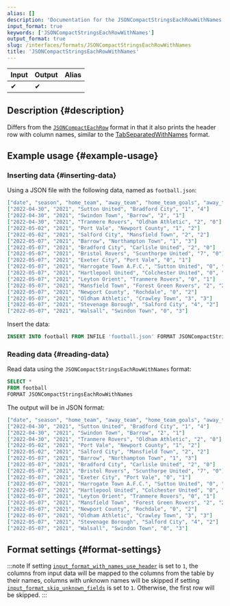 ```yaml
---
alias: []
description: 'Documentation for the JSONCompactStringsEachRowWithNames format'
input_format: true
keywords: ['JSONCompactStringsEachRowWithNames']
output_format: true
slug: /interfaces/formats/JSONCompactStringsEachRowWithNames
title: 'JSONCompactStringsEachRowWithNames'
---
```


| Input | Output | Alias |
|-------|--------|-------|
| ✔     | ✔      |       |

## Description {#description}

Differs from the [`JSONCompactEachRow`](./JSONCompactEachRow.md) format in that it also prints the header row with column names, similar to the [TabSeparatedWithNames](../TabSeparated/TabSeparatedWithNames.md) format.

## Example usage {#example-usage}

### Inserting data {#inserting-data}

Using a JSON file with the following data, named as `football.json`:

```json
["date", "season", "home_team", "away_team", "home_team_goals", "away_team_goals"]
["2022-04-30", "2021", "Sutton United", "Bradford City", "1", "4"]
["2022-04-30", "2021", "Swindon Town", "Barrow", "2", "1"]
["2022-04-30", "2021", "Tranmere Rovers", "Oldham Athletic", "2", "0"]
["2022-05-02", "2021", "Port Vale", "Newport County", "1", "2"]
["2022-05-02", "2021", "Salford City", "Mansfield Town", "2", "2"]
["2022-05-07", "2021", "Barrow", "Northampton Town", "1", "3"]
["2022-05-07", "2021", "Bradford City", "Carlisle United", "2", "0"]
["2022-05-07", "2021", "Bristol Rovers", "Scunthorpe United", "7", "0"]
["2022-05-07", "2021", "Exeter City", "Port Vale", "0", "1"]
["2022-05-07", "2021", "Harrogate Town A.F.C.", "Sutton United", "0", "2"]
["2022-05-07", "2021", "Hartlepool United", "Colchester United", "0", "2"]
["2022-05-07", "2021", "Leyton Orient", "Tranmere Rovers", "0", "1"]
["2022-05-07", "2021", "Mansfield Town", "Forest Green Rovers", "2", "2"]
["2022-05-07", "2021", "Newport County", "Rochdale", "0", "2"]
["2022-05-07", "2021", "Oldham Athletic", "Crawley Town", "3", "3"]
["2022-05-07", "2021", "Stevenage Borough", "Salford City", "4", "2"]
["2022-05-07", "2021", "Walsall", "Swindon Town", "0", "3"]
```

Insert the data:

```sql
INSERT INTO football FROM INFILE 'football.json' FORMAT JSONCompactStringsEachRowWithNames;
```

### Reading data {#reading-data}

Read data using the `JSONCompactStringsEachRowWithNames` format:

```sql
SELECT *
FROM football
FORMAT JSONCompactStringsEachRowWithNames
```

The output will be in JSON format:

```json
["date", "season", "home_team", "away_team", "home_team_goals", "away_team_goals"]
["2022-04-30", "2021", "Sutton United", "Bradford City", "1", "4"]
["2022-04-30", "2021", "Swindon Town", "Barrow", "2", "1"]
["2022-04-30", "2021", "Tranmere Rovers", "Oldham Athletic", "2", "0"]
["2022-05-02", "2021", "Port Vale", "Newport County", "1", "2"]
["2022-05-02", "2021", "Salford City", "Mansfield Town", "2", "2"]
["2022-05-07", "2021", "Barrow", "Northampton Town", "1", "3"]
["2022-05-07", "2021", "Bradford City", "Carlisle United", "2", "0"]
["2022-05-07", "2021", "Bristol Rovers", "Scunthorpe United", "7", "0"]
["2022-05-07", "2021", "Exeter City", "Port Vale", "0", "1"]
["2022-05-07", "2021", "Harrogate Town A.F.C.", "Sutton United", "0", "2"]
["2022-05-07", "2021", "Hartlepool United", "Colchester United", "0", "2"]
["2022-05-07", "2021", "Leyton Orient", "Tranmere Rovers", "0", "1"]
["2022-05-07", "2021", "Mansfield Town", "Forest Green Rovers", "2", "2"]
["2022-05-07", "2021", "Newport County", "Rochdale", "0", "2"]
["2022-05-07", "2021", "Oldham Athletic", "Crawley Town", "3", "3"]
["2022-05-07", "2021", "Stevenage Borough", "Salford City", "4", "2"]
["2022-05-07", "2021", "Walsall", "Swindon Town", "0", "3"]
```

## Format settings {#format-settings}

:::note
If setting [`input_format_with_names_use_header`](/operations/settings/settings-formats.md/#input_format_with_names_use_header) is set to `1`,
the columns from input data will be mapped to the columns from the table by their names, columns with unknown names will be skipped if setting [`input_format_skip_unknown_fields`](/operations/settings/settings-formats.md/#input_format_skip_unknown_fields) is set to `1`.
Otherwise, the first row will be skipped.
:::